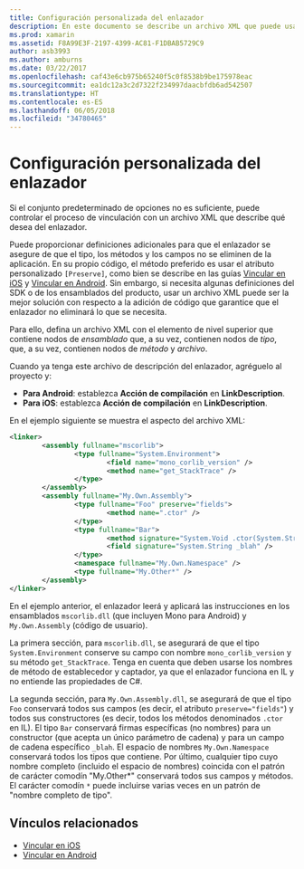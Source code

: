 ```yaml
---
title: Configuración personalizada del enlazador
description: En este documento se describe un archivo XML que puede usarse para configurar el vinculador, de modo que se garantice explícitamente que el código necesario no se elimine de la aplicación vinculada.
ms.prod: xamarin
ms.assetid: F8A99E3F-2197-4399-AC81-F1DBAB5729C9
author: asb3993
ms.author: amburns
ms.date: 03/22/2017
ms.openlocfilehash: caf43e6cb975b65240f5c0f8538b9be175978eac
ms.sourcegitcommit: ea1dc12a3c2d7322f234997daacbfdb6ad542507
ms.translationtype: HT
ms.contentlocale: es-ES
ms.lasthandoff: 06/05/2018
ms.locfileid: "34780465"
---
```

# <a name="custom-linker-configuration"></a>Configuración personalizada del enlazador

Si el conjunto predeterminado de opciones no es suficiente, puede controlar el proceso de vinculación con un archivo XML que describe qué desea del enlazador.

Puede proporcionar definiciones adicionales para que el enlazador se asegure de que el tipo, los métodos y los campos no se eliminen de la aplicación. En su propio código, el método preferido es usar el atributo personalizado `[Preserve]`, como bien se describe en las guías [Vincular en iOS](~/ios/deploy-test/linker.md) y [Vincular en Android](~/android/deploy-test/linker.md).
Sin embargo, si necesita algunas definiciones del SDK o de los ensamblados del producto, usar un archivo XML puede ser la mejor solución con respecto a la adición de código que garantice que el enlazador no eliminará lo que se necesita.

Para ello, defina un archivo XML con el elemento de nivel superior <linker> que contiene nodos de *ensamblado* que, a su vez, contienen nodos de *tipo*, que, a su vez, contienen nodos de *método* y *archivo*.

Cuando ya tenga este archivo de descripción del enlazador, agréguelo al proyecto y:

-  **Para Android**: establezca **Acción de compilación** en **LinkDescription**.
-  **Para iOS**: establezca **Acción de compilación** en **LinkDescription**.


En el ejemplo siguiente se muestra el aspecto del archivo XML:

```xml
<linker>
        <assembly fullname="mscorlib">
                <type fullname="System.Environment">
                        <field name="mono_corlib_version" />
                        <method name="get_StackTrace" />
                </type>
        </assembly>
        <assembly fullname="My.Own.Assembly">
                <type fullname="Foo" preserve="fields">
                        <method name=".ctor" />
                </type>
                <type fullname="Bar">
                        <method signature="System.Void .ctor(System.String)" />
                        <field signature="System.String _blah" />
                </type>
                <namespace fullname="My.Own.Namespace" />
                <type fullname="My.Other*" />
        </assembly>
</linker>
```

En el ejemplo anterior, el enlazador leerá y aplicará las instrucciones en los ensamblados `mscorlib.dll` (que incluyen Mono para Android) y `My.Own.Assembly` (código de usuario).

La primera sección, para `mscorlib.dll`, se asegurará de que el tipo `System.Environment` conserve su campo con nombre `mono_corlib_version` y su método `get_StackTrace`.
Tenga en cuenta que deben usarse los nombres de método de establecedor y captador, ya que el enlazador funciona en IL y no entiende las propiedades de C#.

La segunda sección, para `My.Own.Assembly.dll`, se asegurará de que el tipo `Foo` conservará todos sus campos (es decir, el atributo `preserve="fields"`) y todos sus constructores (es decir, todos los métodos denominados `.ctor` en IL). El tipo `Bar` conservará firmas específicas (no nombres) para un constructor (que acepta un único parámetro de cadena) y para un campo de cadena específico `_blah`.
El espacio de nombres `My.Own.Namespace` conservará todos los tipos que contiene.
Por último, cualquier tipo cuyo nombre completo (incluido el espacio de nombres) coincida con el patrón de carácter comodín "My.Other\*" conservará todos sus campos y métodos. El carácter comodín `*` puede incluirse varias veces en un patrón de "nombre completo de tipo".



## <a name="related-links"></a>Vínculos relacionados

- [Vincular en iOS](~/ios/deploy-test/linker.md)
- [Vincular en Android](~/android/deploy-test/linker.md)
